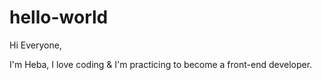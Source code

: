 # hello-world

Hi Everyone,

I'm Heba, I love coding & I'm practicing to become a front-end developer.
